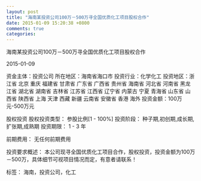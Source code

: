 ```yaml
---
layout: post
title: "海南某投资公司100万－500万寻全国优质化工项目股权合作"
date: 2015-01-09 15:20:38 +0800
comments: true
categories: 
---
```

海南某投资公司100万－500万寻全国优质化工项目股权合作



2015-01-09

资金主体：投资公司
所在地区：海南省海口市
投资行业：化学化工
投资地区：浙江省 北京 重庆 福建省 甘肃省 广东省 广西省 贵州省 海南省 河北省 河南省 黑龙江省 湖北省 湖南省 吉林省 江苏省 江西省 辽宁省 内蒙古 宁夏 青海省 山东省 山西省 陕西省 上海 天津 西藏 新疆 云南省 安徽省 香港 海外
投资金额：100万元-500万元

股权投资
股权投资类型：
                            参股比例[1 - 100%] 
                                                                                投资阶段：
                            种子期,初创期,成长期,扩张期,成熟期 
                                                                                                                                        投资期限：
                            1 - 3 年

前期费用：
无任何前期费用

投资要求概述：
本公司现寻全国优质化工项目合作，股权投资，投资金额为100万－500万，具体细节可视项目情况而定，有意者请联系！

标签：
海南，投资公司，化工

